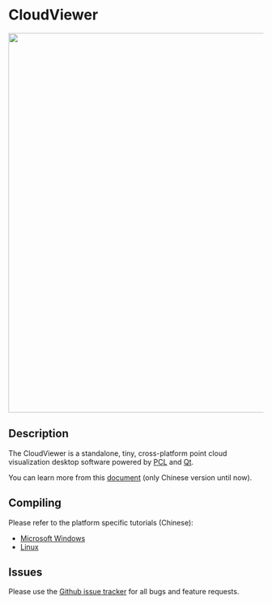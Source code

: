 # CloudViewer

<img  src="http://nightn.github.io/2017/04/15/cloudviewer/img/%E7%95%8C%E9%9D%A2%E4%BB%8B%E7%BB%8D%E5%B8%A6%E6%A0%87%E5%8F%B7.png" width="750" align="center" />

Description
-----------
The CloudViewer is a standalone, tiny, cross-platform point cloud visualization desktop software powered by [PCL](https://github.com/PointCloudLibrary/pcl) and [Qt](https://www.qt.io/).

You can learn more from this [document](https://github.com/nightn/CloudViewer/tree/master/doc/cloudviewer-detail-zh.md) (only Chinese version until now).

Compiling
---------
Please refer to the platform specific tutorials (Chinese):
 - [Microsoft Windows](https://github.com/nightn/CloudViewer/tree/master/doc/compiling-cloudviewer-windows.md)
 - [Linux](https://github.com/nightn/CloudViewer/tree/master/doc/compiling-cloudviewer-linux.md)

Issues
------
Please use the [Github issue tracker](https://github.com/nightn/CloudViewer/issues) for all bugs and feature requests.

